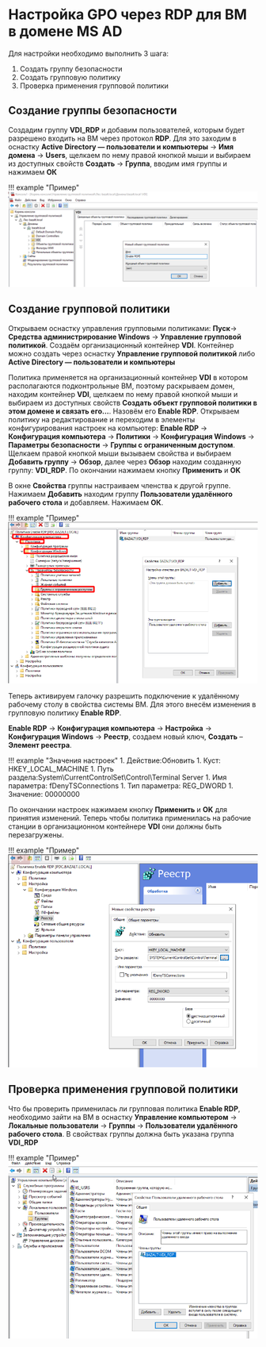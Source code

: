 # Настройка GPO через RDP для ВМ в домене MS AD
Для настройки необходимо выполнить 3 шага:
1. Создать группу безопасности
1. Создать групповую политику
1. Проверка применения групповой политики

## Создание группы безопасности
Создадим группу **VDI_RDP** и добавим пользователей, которым будет разрешено входить на ВМ через протокол **RDP**. 
Для это заходим в оснастку **Active Directory — пользователи и компьютеры** → **Имя домена** → **Users**, 
щелкаем по нему правой кнопкой мыши и выбираем из доступных свойств **Создать** → **Группа**, вводим имя группы 
и нажимаем **ОК** 

!!! example "Пример"
    ![image](../../../_assets/vdi/how_to/exml_ms_ad_group.png)

## Создание групповой политики
Открываем оснастку управления групповыми политиками: 
**Пуск**→ **Средства администрирование Windows** → **Управление групповой политикой**.
Создаём организационный контейнер **VDI**. Контейнер можно создать через оснастку **Управление групповой политикой** либо 
**Active Directory — пользователи и компьютеры**

Политика применяется на организационный контейнер **VDI** в котором располагаются подконтрольные ВМ, поэтому раскрываем домен, 
находим контейнер **VDI**, щелкаем по нему правой кнопкой мыши и выбираем из доступных свойств **Создать объект групповой политики в этом домене и связать его...**.
Назовём его **Enable RDP**. 
Открываем политику на редактирование и переходим в элементы конфигурирования настроек на компьютер:
**Enable RDP** → **Конфигурация компьютера** → **Политики** → **Конфигурация Windows** → **Параметры безопасности** → **Группы с ограниченным доступом**. 
Щелкаем правой кнопкой мыши вызываем свойства и выбираем **Добавить группу** → **Обзор**, далее через **Обзор** 
находим созданную группу: **VDI_RDP**. По окончании нажимаем кнопку **Применить** и **OK**

В окне **Свойства** группы настраиваем членства к другой группе. Нажимаем **Добавить** находим группу 
**Пользователи удалённого рабочего стола** и добавляем. Нажимаем **ОК**.

!!! example "Пример"
    ![image](../../../_assets/vdi/how_to/exml_ms_ad_members.png)

Теперь активируем галочку разрешить подключение к удалённому рабочему столу в свойства системы ВМ. 
Для этого внесём изменения в групповую политику **Enable RDP**.

**Enable RDP** → **Конфигурация компьютера** → **Настройка** → **Конфигурация Windows** → **Реестр**, создаем новый ключ,
**Создать** – **Элемент реестра**.

!!! example "Значения настроек"
    1. Действие:Обновить
    1. Куст: HKEY_LOCAL_MACHINE
    1. Путь раздела:System\CurrentControlSet\Control\Terminal Server
    1. Имя параметра: fDenyTSConnections
    1. Тип параметра: REG_DWORD
    1. Значение: 00000000

По окончании настроек нажимаем кнопку **Применить** и **OK** для принятия изменений. Теперь чтобы политика применилась на
рабочие станции в организационном контейнере **VDI** они должны быть перезагружены.

!!! example "Пример"
    ![image](../../../_assets/vdi/how_to/exml_ms_ad_registry.png)

## Проверка применения групповой политики
Что бы проверить применилась ли групповая политика **Enable RDP**, необходимо зайти на ВМ в оснастку 
**Управление компьютером** → **Локальные пользователи** → **Группы** → **Пользователи удалённого рабочего стола**.
В свойствах группы должна быть указана группа **VDI_RDP**

!!! example "Пример"
    ![image](../../../_assets/vdi/how_to/exml_ms_ad_policy_check.png)